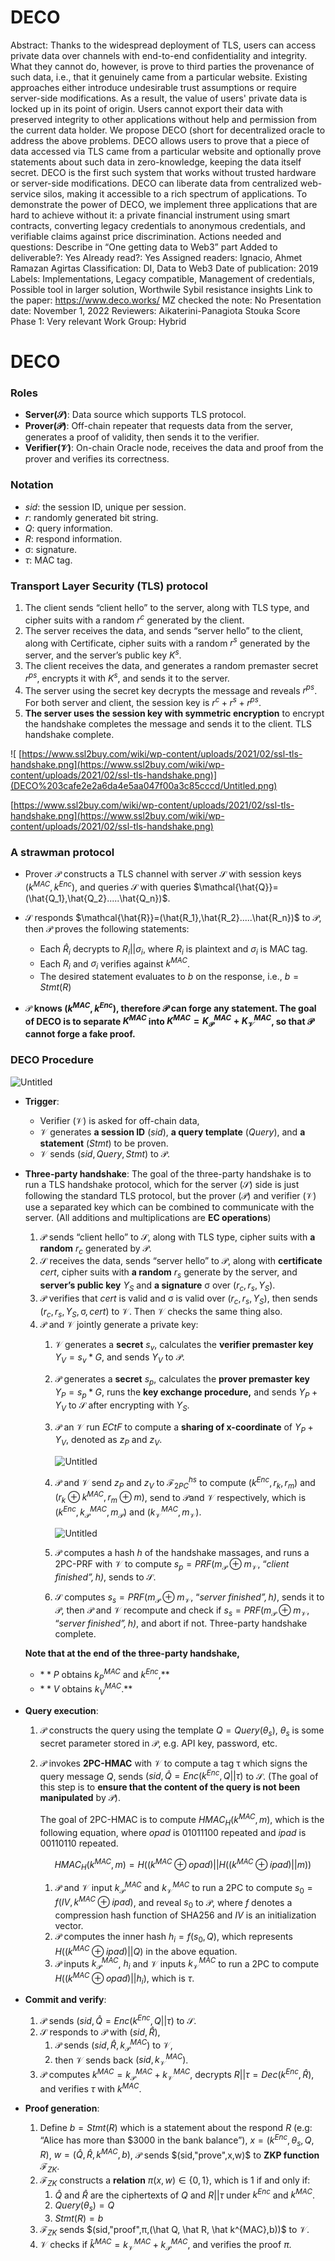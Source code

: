 # DECO

Abstract: Thanks to the widespread deployment of TLS, users can access private data over channels with end-to-end confidentiality and integrity. What they cannot do, however, is prove to third parties the provenance of such data, i.e., that it genuinely came from a particular website. Existing approaches either introduce undesirable trust assumptions or require server-side modifications. As a result, the value of users' private data is locked up in its point of origin. Users cannot export their data with preserved integrity to other applications without help and permission from the current data holder. We propose DECO (short for decentralized oracle to address the above problems. DECO allows users to prove that a piece of data accessed via TLS came from a particular website and optionally prove statements about such data in zero-knowledge, keeping the data itself secret. DECO is the first such system that works without trusted hardware or server-side modifications. DECO can liberate data from centralized web-service silos, making it accessible to a rich spectrum of applications. To demonstrate the power of DECO, we implement three applications that are hard to achieve without it: a private financial instrument using smart contracts, converting legacy credentials to anonymous credentials, and verifiable claims against price discrimination.
Actions needed and questions: Describe in “One getting data to Web3” part
Added to deliverable?: Yes
Already read?: Yes
Assigned readers: Ignacio, Ahmet Ramazan Agirtas
Classification: DI, Data to Web3
Date of publication: 2019
Labels: Implementations, Legacy compatible, Management of credentials, Possible tool in larger solution, Worthwile Sybil resistance insights
Link to the paper: https://www.deco.works/
MZ checked the note: No
Presentation date: November 1, 2022
Reviewers: Aikaterini-Panagiota Stouka
Score Phase 1: Very relevant
Work Group: Hybrid

# DECO

### **Roles**

- **Server($\mathcal{S}$)**: Data source which supports TLS protocol.
- **Prover($\mathcal{P}$)**: Off-chain repeater that requests data from the server, generates a proof of validity, then sends it to the verifier.
- **Verifier($\mathcal{V}$)**: On-chain Oracle node, receives the data and proof from the prover and verifies its correctness.

### Notation

- $sid$: the session ID, unique per session.
- $r$: randomly generated bit string.
- $Q$: query information.
- $R$: respond information.
- $\mathcal{\sigma}$: signature.
- $τ$: MAC tag.

### Transport Layer Security (TLS) protocol

1. The client sends “client hello” to the server, along with TLS type, and cipher suits with a random $r^c$ generated by the client.
2. The server receives the data, and sends “server hello” to the client, along with Certificate, cipher suits with a random $r^s$ generated by the server, and the server’s public key $K^s$.
3. The client receives the data, and generates a random premaster secret $r^{ps}$, encrypts it with $K^s$, and sends it to the server. 
4. The server using the secret key decrypts the message and reveals $r^{ps}$. For both server and client, the session key is $r^c+r^s+r^{ps}$.
5. **The server uses the session key with symmetric encryption** to encrypt the handshake completes the message and sends it to the client. TLS handshake complete.

![ [https://www.ssl2buy.com/wiki/wp-content/uploads/2021/02/ssl-tls-handshake.png](https://www.ssl2buy.com/wiki/wp-content/uploads/2021/02/ssl-tls-handshake.png)](DECO%203cafe2e2a6da4e5aa047f00a3c85cccd/Untitled.png)

 [https://www.ssl2buy.com/wiki/wp-content/uploads/2021/02/ssl-tls-handshake.png](https://www.ssl2buy.com/wiki/wp-content/uploads/2021/02/ssl-tls-handshake.png)

### A strawman protocol

- Prover $\mathcal{P}$ constructs a TLS channel with server $\mathcal{S}$ with session keys $(k^{MAC},k^{Enc})$, and queries $\mathcal{S}$ with queries $\mathcal{\hat{Q}}=(\hat{Q_1},\hat{Q_2}.....\hat{Q_n})$.
- $\mathcal{S}$ responds $\mathcal{\hat{R}}=(\hat{R_1},\hat{R_2}.....\hat{R_n})$ to $\mathcal{P}$, then $\mathcal{P}$ proves the following statements:
    - Each $\hat{R}_i$ decrypts to $R_i||σ_i$, where $R_i$  is plaintext and $σ_i$ is MAC tag.
    - Each $R_i$  and $σ_i$ verifies against $k^{MAC}$.
    - The desired statement evaluates to $b$ on the response, i.e., $b = Stmt(R)$

- $\mathcal{P}$ **knows $(k^{MAC},k^{Enc})$, therefore $\mathcal{P}$ can forge any statement. The goal of DECO is to separate $K^{MAC}$ into $K^{MAC}=K^{MAC}_{\mathcal{P}}+K^{MAC}_{\mathcal{V}}$, so that $\mathcal{P}$ cannot forge a fake proof.**

### DECO Procedure

![Untitled](DECO%203cafe2e2a6da4e5aa047f00a3c85cccd/Untitled%201.png)

- **Trigger**:
    - Verifier ($\mathcal{V}$) is asked for off-chain data,
    - $\mathcal{V}$ generates **a session ID** ($sid$), **a query template** ($Query$), and **a statement** ($Stmt$) to be proven.
    - $\mathcal{V}$ sends $(sid, Query,Stmt)$ to $\mathcal{P}$.
- **Three-party handshake**: The goal of the three-party handshake is to run a TLS handshake protocol, which for the server ($\mathcal{S}$) side is just following the standard TLS protocol, but the prover ($\mathcal{P}$) and verifier ($\mathcal{V}$) use a separated key which can be combined to communicate with the server. (All additions and multiplications are **EC operations**)
    1. $\mathcal{P}$ sends “client hello” to  $\mathcal{S}$, along with TLS type, cipher suits with **a random** $r_c$ generated by $\mathcal{P}$.
    2. $\mathcal{S}$ receives the data, sends “server hello” to $\mathcal{P}$, along with **certificate** $cert$, cipher suits with **a random** $r_s$ generate by the server, and **server’s public key** $Y_S$ and **a signature** $\mathcal{\sigma}$ over $(r_c, r_s, Y_S)$.
    3. $\mathcal{P}$ verifies that $cert$ is valid and $\mathcal{\sigma}$ is valid over $(r_c, r_s, Y_S)$, then sends $(r_c, r_s, Y_S,\mathcal{\sigma},cert)$ to $\mathcal{V}$. Then $\mathcal{V}$ checks the same thing also. 
    4. $\mathcal P$ and $\mathcal V$ jointly generate a private key:
        1. $\mathcal{V}$ generates a **secret** $s_v$, calculates the **verifier premaster key** $Y_V=s_v*G$, and sends $Y_V$ to $\mathcal{P}$.
        2. $\mathcal{P}$ generates a **secret** $s_p$, calculates the **prover premaster key** $Y_P=s_p*G$, runs the **key exchange procedure,** and sends $Y_P+Y_V$ to $\mathcal{S}$ after encrypting with $Y_S$.
        3. $\mathcal P$ an $\mathcal V$ run $ECtF$ to compute a **sharing of x-coordinate** of $Y_P+Y_V$, denoted as $z_P$ and $z_V$.
            
            ![Untitled](DECO%203cafe2e2a6da4e5aa047f00a3c85cccd/Untitled%202.png)
            
        4. $\mathcal P$ and $\mathcal V$ send $z_P$  and $z_V$ to $\mathcal F_{2PC}^{hs}$ to compute $(k^{Enc},r_k,r_m)$ and $(r_k⊕k^{MAC},r_m⊕m)$, send to $\mathcal P$and $\mathcal V$ respectively, which is $(k^{Enc},k^{MAC}_{\mathcal{P}},m_{\mathcal{P}})$ and $(k^{MAC}_{\mathcal{V}},m_{\mathcal{V}})$.
            
            ![Untitled](DECO%203cafe2e2a6da4e5aa047f00a3c85cccd/Untitled%203.png)
            
        5. $\mathcal{P}$ computes a hash $h$ of the handshake massages, and runs a 2PC-PRF with $\mathcal{V}$ to compute $s_p=PRF(m_{\mathcal{P}}⊕m_{\mathcal{V}},$ “*client finished”$,h)$*, sends to $\mathcal{S}$.
        6. $\mathcal{S}$ computes $s_s=PRF(m_{\mathcal{P}}⊕m_{\mathcal{V}},$ “*server finished”$,h)$*, sends it to $\mathcal{P}$, then $\mathcal{P}$ and $\mathcal{V}$ recompute and check if $s_s=PRF(m_{\mathcal{P}}⊕m_{\mathcal{V}},$ “*server finished”$,h)$*, and abort if not. Three-party handshake complete. 
        
    
    **Note that at the end of the three-party handshake,** 
    
    - $**P$ obtains $k^{MAC}_{P}$ and  $k^{Enc}$,**
    - $**V$ obtains $k^{MAC}_{V}$.**
    
- **Query execution**:
    1. $\mathcal{P}$ constructs the query using the template $Q=Query(θ_s)$, $θ_s$ is some secret parameter stored in $\mathcal{P}$, e.g. API key, password, etc. 
    2. $\mathcal{P}$ invokes **2PC-HMAC** with $\mathcal{V}$ to compute a tag $\mathcal{τ}$ which signs the query message $Q$, sends $(sid, \hat{Q}=Enc(k^{Enc},Q||τ)$ to $\mathcal{S}$. (The goal of this step is to **ensure that the content of the query is not been manipulated** by $\mathcal P$).
        
        The goal of 2PC-HMAC is to compute $HMAC_H(k^{MAC},m)$, which is the following equation, where $opad$ is $01011100$ repeated and $ipad$ is $00110110$ repeated.
        
        $$
        HMAC_H(k^{MAC},m)=H((k^{MAC}⊕opad)||H((k^{MAC}⊕ipad)||m))
        $$
        
        1. $\mathcal{P}$ and $\mathcal{V}$ input $k^{MAC}_{\mathcal{P}}$ and $k^{MAC}_{\mathcal{V}}$ to run a 2PC to compute $s_0=f(IV,k^{MAC}⊕ipad)$, and reveal $s_0$ to $\mathcal{P}$, where $f$ denotes a compression hash function of SHA256 and $IV$ is an initialization vector.
        2. $\mathcal{P}$ computes the inner hash $h_i=f(s_0,Q)$, which represents $H((k^{MAC}⊕ipad)||Q)$ in the above equation. 
        3. $\mathcal{P}$ inputs $k^{MAC}_{\mathcal{P}}$, $h_i$ and $\mathcal{V}$ inputs $k^{MAC}_{\mathcal{V}}$ to run a 2PC to compute $H((k^{MAC}⊕opad)||h_i)$, which is $τ$.
- **Commit and verify**:
    1. $\mathcal{P}$ sends $(sid, \hat{Q}=Enc(k^{Enc},Q||τ)$ to $\mathcal{S}$.
    2. $\mathcal{S}$ responds to $\mathcal{P}$ with $(sid, \hat R)$, 
        1. $\mathcal{P}$ sends $(sid, \hat R,k^{MAC}_{\mathcal P})$  to $\mathcal{V}$, 
        2. then $\mathcal V$ sends back $(sid,k^{MAC}_{\mathcal V})$.
    3. $\mathcal{P}$ computes $k^{MAC}=k^{MAC}_{\mathcal P}+k^{MAC}_{\mathcal V}$, decrypts $R||τ=Dec(k^{Enc},\hat R)$, and verifies $τ$ with $k^{MAC}$. 
- **Proof generation**:
    1. Define $b=Stmt(R)$ which is a statement about the respond $R$ (e.g: “Alice has more than $3000 in the bank balance”), $x=(k^{Enc},θ_s,Q,R)$, $w=(\hat Q, \hat R, k^{MAC},b)$, $\mathcal{P}$ sends $(sid,"prove",x,w)$ to **ZKP function** $\mathcal{F}_{ZK}$.
    2. $\mathcal{F}_{ZK}$ constructs a **relation** $π(x,w)∈\left\{ {0,1}\right\}$, which is $1$ if and only if:
        1. $\hat Q$ and $\hat R$ are the ciphertexts of $Q$ and $R||τ$ under $k^{Enc}$ and $k^{MAC}$.
        2. $Query(θ_s)=Q$
        3. $Stmt(R) = b$
    3. $\mathcal{F}_{ZK}$ sends $(sid,"proof",π,(\hat Q, \hat R, \hat k^{MAC},b))$ to $\mathcal V$.
    4. $\mathcal V$ checks if $\hat k^{MAC}=k^{MAC}_\mathcal V+k^{MAC}_\mathcal P$, and verifies the proof $\pi$.